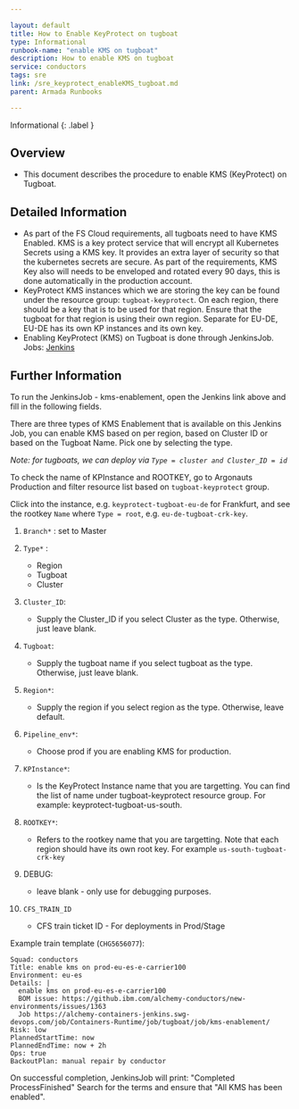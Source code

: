 ```yaml
---

layout: default
title: How to Enable KeyProtect on tugboat
type: Informational
runbook-name: "enable KMS on tugboat"
description: How to enable KMS on tugboat
service: conductors
tags: sre 
link: /sre_keyprotect_enableKMS_tugboat.md
parent: Armada Runbooks

---
```


Informational
{: .label }

## Overview 
- This document describes the procedure to enable KMS (KeyProtect) on Tugboat. 

## Detailed Information 
- As part of the FS Cloud requirements, all tugboats need to have KMS Enabled. KMS is a key protect service that will encrypt all Kubernetes Secrets using a KMS key. It provides an extra layer of security so that the kubernetes secrets are secure. As part of the requirements, KMS Key also will needs to be enveloped and rotated every 90 days, this is done automatically in the production account.
- KeyProtect KMS instances which we are storing the key can be found under the resource group: `tugboat-keyprotect`. On each region, there should be a key that is to be used for that region. Ensure that the tugboat for that region is using their own region. Separate for EU-DE, EU-DE has its own KP instances and its own key.
- Enabling KeyProtect (KMS) on Tugboat is done through JenkinsJob. Jobs: [Jenkins](https://alchemy-containers-jenkins.swg-devops.com/job/Containers-Runtime/job/tugboat/job/kms-enablement/build?delay=0sec)


## Further Information 
To run the JenkinsJob - kms-enablement, open the Jenkins link above and fill in the following fields.

There are three types of KMS Enablement that is available on this Jenkins Job, you can enable KMS based on per region, based on Cluster ID or based on the Tugboat Name. Pick one by selecting the type.

_Note: for tugboats, we can deploy via `Type = cluster and Cluster_ID = id`_

To check the name of KPInstance and ROOTKEY, go to Argonauts Production and filter resource list based on `tugboat-keyprotect` group.

Click into the instance, e.g. `keyprotect-tugboat-eu-de` for Frankfurt, and see the rootkey `Name` where `Type = root`, e.g. `eu-de-tugboat-crk-key`.

1. `Branch*` : set to Master
 
2. `Type*` :  
    - Region
    - Tugboat 
    - Cluster 
3. `Cluster_ID`: 
    - Supply the Cluster_ID if you select Cluster as the type. Otherwise, just leave blank.
4. `Tugboat`: 
    - Supply the tugboat name if you select tugboat as the type. Otherwise, just leave blank.
5. `Region*`:
    - Supply the region if you select region as the type. Otherwise, leave default.
6. `Pipeline_env*`:
    - Choose prod if you are enabling KMS for production.
7. `KPInstance*`:
    - Is the KeyProtect Instance name that you are targetting. You can find the list of name under tugboat-keyprotect resource group. For example: keyprotect-tugboat-us-south.
8. `ROOTKEY*`:
    - Refers to the rootkey name that you are targetting. Note that each region should have its own root key. For example `us-south-tugboat-crk-key`
9. DEBUG: 
    - leave blank - only use for debugging purposes.
10. `CFS_TRAIN_ID`
    - CFS train ticket ID - For deployments in Prod/Stage

Example train template (`CHG5656077`):

```
Squad: conductors
Title: enable kms on prod-eu-es-e-carrier100
Environment: eu-es
Details: |
  enable kms on prod-eu-es-e-carrier100
  BOM issue: https://github.ibm.com/alchemy-conductors/new-environments/issues/1363
  Job https://alchemy-containers-jenkins.swg-devops.com/job/Containers-Runtime/job/tugboat/job/kms-enablement/
Risk: low
PlannedStartTime: now
PlannedEndTime: now + 2h
Ops: true
BackoutPlan: manual repair by conductor
```

On successful completion, JenkinsJob will print: "Completed ProcessFinished" Search for the terms and ensure that "All KMS has been enabled".
